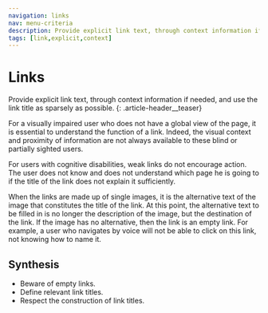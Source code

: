 ```yaml
---
navigation: links
nav: menu-criteria
description: Provide explicit link text, through context information if needed, and use the link title as sparsely as possible.
tags: [link,explicit,context]
---
```


# Links

Provide explicit link text, through context information if needed, and use the link title as sparsely as possible.
{: .article-header__teaser}

For a visually impaired user who does not have a global view of the page, it is essential to understand the function of a link. Indeed, the visual context and proximity of information are not always available to these blind or partially sighted users.

For users with cognitive disabilities, weak links do not encourage action. The user does not know and does not understand which page he is going to if the title of the link does not explain it sufficiently.

When the links are made up of single images, it is the alternative text of the image that constitutes the title of the link. At this point, the alternative text to be filled in is no longer the description of the image, but the destination of the link. If the image has no alternative, then the link is an empty link. For example, a user who navigates by voice will not be able to click on this link, not knowing how to name it.

## Synthesis
* Beware of empty links.
* Define relevant link titles.
* Respect the construction of link titles.
